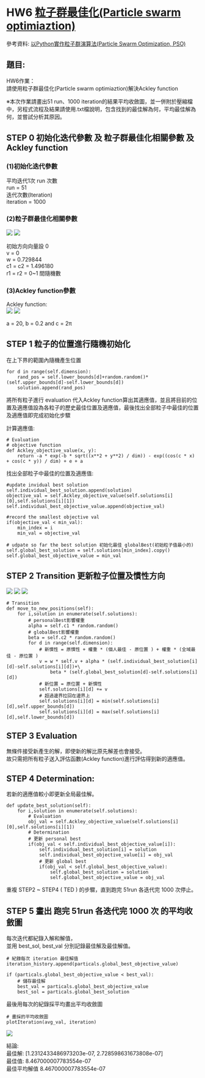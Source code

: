 # HW6 [粒子群最佳化(Particle swarm optimiaztion)](https://tzuchieh0931.medium.com/%E7%B2%92%E5%AD%90%E7%BE%A4%E6%9C%80%E4%BD%B3%E5%8C%96-pso-13e702657f7d)

參考資料:
[以Python實作粒子群演算法(Particle Swarm Optimization, PSO)](https://medium.com/qiubingcheng/%E4%BB%A5python%E5%AF%A6%E4%BD%9C%E7%B2%92%E5%AD%90%E7%BE%A4%E6%BC%94%E7%AE%97%E6%B3%95-particle-swarm-optimization-pso-f0d0404c443b)

## 題目:
HW6作業：<br>
請使用粒子群最佳化(Particle swarm optimiaztion)解決Ackley function <br>

※本次作業請畫出51 run、1000 iteration的結果平均收斂圖，並一併附於壓縮檔中，另程式流程及結果請使用.txt檔說明，包含找到的最佳解為何，平均最佳解為何，並嘗試分析其原因。<br>

## STEP 0 初始化迭代參數 及 粒子群最佳化相關參數 及 Ackley function
### (1)初始化迭代參數
平均迭代1次 run 次數<br>
run = 51<br>
迭代次數(Iteration)<br>
iteration = 1000<br>

### (2)粒子群最佳化相關參數
![](https://i.imgur.com/KINZiR6.png)
![](https://i.imgur.com/8vg2dsP.png)


初始方向向量設 0<br>
v = 0 <br>
w = 0.729844 <br>
c1 = c2 = 1.496180 <br>
r1 = r2 = 0~1 間隨機數 <br>

### (3)Ackley function參數
Ackley function:<br>
![](https://i.imgur.com/TyYor69.png)
![](https://i.imgur.com/vwi24Nz.png)

a = 20, b = 0.2 and c = 2π<br>

## STEP 1 粒子的位置進行隨機初始化
在上下界的範圍內隨機產生位置<br>
```python=
for d in range(self.dimension):
    rand_pos = self.lower_bounds[d]+random.random()*(self.upper_bounds[d]-self.lower_bounds[d])
    solution.append(rand_pos)
```
將所有粒子進行 evaluation 代入Ackley function算出其適應值，並且將目前的位置及適應值設為各粒子的歷史最佳位置及適應值，最後找出全部粒子中最佳的位置及適應值即完成初始化步驟<br>

計算適應值:<br>
```python=
# Evaluation
# objective function
def Ackley_objective_value(x, y):
    return -a * exp(-b * sqrt((x**2 + y**2) / dim)) - exp((cos(c * x) + cos(c * y)) / dim) + e + a
```
找出全部粒子中最佳的位置及適應值:<br>
```python=
#update invidual best solution
self.individual_best_solution.append(solution)
objective_val = self.Ackley_objective_value(self.solutions[i][0],self.solutions[i][1])
self.individual_best_objective_value.append(objective_val)

#record the smallest objective val
if(objective_val < min_val):
    min_index = i
    min_val = objective_val
    
# udpate so far the best solution 初始化最佳 globalBest(初始粒子值最小的)
self.global_best_solution = self.solutions[min_index].copy()
self.global_best_objective_value = min_val
```

## STEP 2 Transition 更新粒子位置及慣性方向
![](https://i.imgur.com/KINZiR6.png)
![](https://i.imgur.com/8vg2dsP.png)
![](https://i.imgur.com/eDqILGu.png)

```python=
# Transition
def move_to_new_positions(self):
    for i,solution in enumerate(self.solutions):
        # personalBest影響權重
        alpha = self.c1 * random.random()
        # globalBest影響權重
        beta = self.c2 * random.random()
        for d in range(self.dimension):
            # 新慣性 = 原慣性 + 權重 * (個人最佳 - 原位置 ) + 權重 * (全域最佳 - 原位置 ) 
            v = w * self.v + alpha * (self.individual_best_solution[i][d]-self.solutions[i][d])+\
                beta * (self.global_best_solution[d]-self.solutions[i][d])
            # 新位置 = 原位置 + 新慣性
            self.solutions[i][d] += v
            # 超過邊界拉回在邊界上
            self.solutions[i][d] = min(self.solutions[i][d],self.upper_bounds[d])
            self.solutions[i][d] = max(self.solutions[i][d],self.lower_bounds[d])
```
## STEP 3 Evaluation
無條件接受新產生的解，即使新的解比原先解差也會接受。<br>
故只需把所有粒子送入評估函數(Ackley function)進行評估得到新的適應值。<br>

## STEP 4 Determination: 
若新的適應值較小即更新全局最佳解。<br>
```python=
def update_best_solution(self):
    for i,solution in enumerate(self.solutions):
        # Evaluation
        obj_val = self.Ackley_objective_value(self.solutions[i][0],self.solutions[i][1])
        # Determination
        # 更新 personal best
        if(obj_val < self.individual_best_objective_value[i]):
            self.individual_best_solution[i] = solution
            self.individual_best_objective_value[i] = obj_val
            # 更新 global best
            if(obj_val < self.global_best_objective_value):
                self.global_best_solution = solution
                self.global_best_objective_value = obj_val
```

重複 STEP2 ~ STEP4 ( TED ) 的步驟，直到跑完 51run 各迭代完 1000 次停止。<br>

## STEP 5 畫出 跑完 51run 各迭代完 1000 次 的平均收斂圖
每次迭代都紀錄入解和解值，<br>
並用 best_sol, best_val 分別記錄最佳解及最佳解值。<br>
```=python
# 紀錄每次 iteration 最佳解值
iteration_history.append(particals.global_best_objective_value)

if (particals.global_best_objective_value < best_val):
    # 儲存最佳解
    best_val = particals.global_best_objective_value
    best_sol = particals.global_best_solution
```
最後用每次的紀錄採平均畫出平均收斂圖
```=python
# 畫採的平均收斂圖
plotIteration(avg_val, iteration)
```
![](https://i.imgur.com/mY2h6FO.png)

結論:<br>
最佳解:  [1.2312433486973203e-07, 2.728598631673808e-07]<br>
最佳值:  8.467000007783554e-07<br>
最佳平均解值 8.467000007783554e-07<br>


